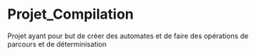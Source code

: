 # Projet_Compilation
Projet ayant pour but de créer des automates et de faire des opérations de parcours et de déterminisation
